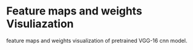 # Feature maps and weights Visuliazation
 feature maps and weights visualization of pretrained VGG-16 cnn model.
